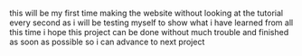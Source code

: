 this will be my first time making the website without looking at the tutorial every second as i will be testing myself to show what i have learned from all this time
i hope this project can be done without much trouble and finished as soon as possible so i can advance to next project